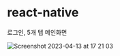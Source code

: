 # react-native

로그인, 5개 텝 메인화면



![Screenshot 2023-04-13 at 17 21 03](https://user-images.githubusercontent.com/46911878/231699278-401e403f-81e1-42bd-920b-e894f366c2f5.JPG)
